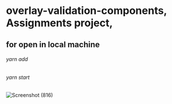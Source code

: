 

# overlay-validation-components, Assignments project,

## for open in local machine
###### yarn add
###### yarn start
![Screenshot (816)](https://user-images.githubusercontent.com/61083651/136697080-81995e30-47a7-4176-b2ca-538478fd0d30.png)
